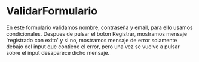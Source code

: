 # ValidarFormulario
En este formulario validamos nombre, contraseña y email, para ello usamos condicionales.
Despues de pulsar el boton Registrar, mostramos mensaje 'registrado con exito' y si no, mostramos mensaje de error solamente debajo del input que contiene el error, pero una vez se vuelve a pulsar sobre el input desaparece dicho mensaje.
